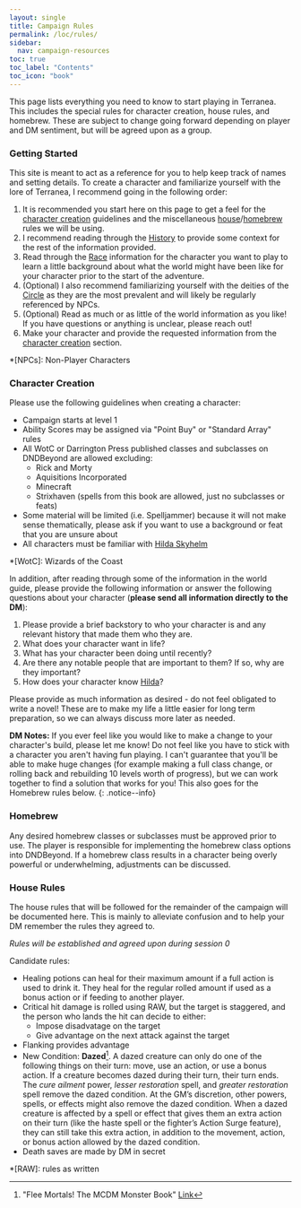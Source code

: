 ```yaml
---
layout: single
title: Campaign Rules
permalink: /loc/rules/
sidebar:
  nav: campaign-resources
toc: true
toc_label: "Contents"
toc_icon: "book"
---
```


This page lists everything you need to know to start playing in Terranea. This includes the special rules for character creation, house rules, and homebrew. These are subject to change going forward depending on player and DM sentiment, but will be agreed upon as a group.

### Getting Started

This site is meant to act as a reference for you to help keep track of names and setting details. To create a character and familiarize yourself with the lore of Terranea, I recommend going in the following order:

1. It is recommended you start here on this page to get a feel for the [character creation](#character-creation) guidelines and the miscellaneous [house](#house-rules)/[homebrew](#homebrew) rules we will be using.
2. I recommend reading through the [History](/history/) to provide some context for the rest of the information provided. 
3. Read through the [Race](/races/) information for the character you want to play to learn a little background about what the world might have been like for your character prior to the start of the adventure.
4. (Optional) I also recommend familiarizing yourself with the deities of the [Circle](/deities/#the-circle) as they are the most prevalent and will likely be regularly referenced by NPCs.
5. (Optional) Read as much or as little of the world information as you like! If you have questions or anything is unclear, please reach out!
6. Make your character and provide the requested information from the [character creation](#character-creation) section.

*[NPCs]: Non-Player Characters

### Character Creation

Please use the following guidelines when creating a character:

- Campaign starts at level 1
- Ability Scores may be assigned via "Point Buy" or "Standard Array" rules
- All WotC or Darrington Press published classes and subclasses on DNDBeyond are allowed excluding:
  - Rick and Morty
  - Aquisitions Incorporated
  - Minecraft
  - Strixhaven (spells from this book are allowed, just no subclasses or feats)
- Some material will be limited (i.e. Spelljammer) because it will not make sense thematically, please ask if you want to use a background or feat that you are unsure about
- All characters must be familiar with [Hilda Skyhelm](/loc/npcs-main/#hilda-skyhelm)

*[WotC]: Wizards of the Coast

In addition, after reading through some of the information in the world guide, please provide the following information or answer the following questions about your character (**please send all information directly to the DM**):
1. Please provide a brief backstory to who your character is and any relevant history that made them who they are.
2. What does your character want in life?
3. What has your character been doing until recently?
4. Are there any notable people that are important to them? If so, why are they important?
5. How does your character know [Hilda](/loc/npcs-main/#hilda-skyhelm)?

Please provide as much information as desired - do not feel obligated to write a novel! These are to make my life a little easier for long term preparation, so we can always discuss more later as needed.

**DM Notes:** If you ever feel like you would like to make a change to your character's build, please let me know! Do not feel like you have to stick with a character you aren't having fun playing. I can't guarantee that you'll be able to make huge changes (for example making a full class change, or rolling back and rebuilding 10 levels worth of progress), but we can work together to find a solution that works for you! This also goes for the Homebrew rules below.
{: .notice--info}
 
### Homebrew

Any desired homebrew classes or subclasses must be approved prior to use. The player is responsible for implementing the homebrew class options into DNDBeyond. If a homebrew class results in a character being overly powerful or underwhelming, adjustments can be discussed.

### House Rules

The house rules that will be followed for the remainder of the campaign will be documented here. This is mainly to alleviate confusion and to help your DM remember the rules they agreed to. 

*Rules will be established and agreed upon during session 0*

Candidate rules:

- Healing potions can heal for their maximum amount if a full action is used to drink it. They heal for the regular rolled amount if used as a bonus action or if feeding to another player. 
- Critical hit damage is rolled using RAW, but the target is staggered, and the person who lands the hit can decide to either:
  * Impose disadvatage on the target
  * Give advantage on the next attack against the target
- Flanking provides advantage
- New Condition: **Dazed**[^1]. A dazed creature can only do one of the following things on their turn: move, use an action, or use a bonus action. If a creature becomes dazed during their turn, their turn ends. The *cure ailment* power, *lesser restoration* spell, and *greater restoration* spell remove the dazed condition. At the GM’s discretion, other powers, spells, or effects might also remove the dazed condition. When a dazed creature is affected by a spell or effect that gives them an extra action on their turn (like the haste spell or the fighter’s Action Surge feature), they can still take this extra action, in addition to the movement, action, or bonus action allowed by the dazed condition.
- Death saves are made by DM in secret

*[RAW]: rules as written
[^1]: "Flee Mortals! The MCDM Monster Book" [Link](https://shop.mcdmproductions.com/collections/flee-mortals-the-mcdm-monster-book)